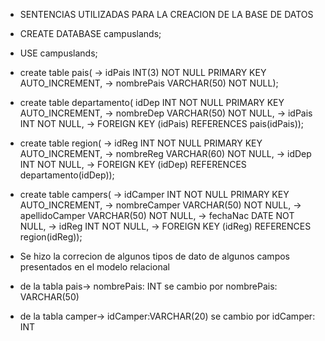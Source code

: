 


- SENTENCIAS UTILIZADAS PARA LA CREACION DE LA BASE DE DATOS
- CREATE DATABASE campuslands;
- USE campuslands;
- create table pais(
    -> idPais INT(3) NOT NULL PRIMARY KEY AUTO_INCREMENT,
    -> nombrePais VARCHAR(50) NOT NULL);

- create table departamento(
    idDep INT NOT NULL PRIMARY KEY AUTO_INCREMENT,
    -> nombreDep VARCHAR(50) NOT NULL,
    -> idPais INT NOT NULL,
    -> FOREIGN KEY (idPais) REFERENCES pais(idPais));

- create table region(
    -> idReg INT NOT NULL PRIMARY KEY AUTO_INCREMENT,
    -> nombreReg VARCHAR(60) NOT NULL,
    -> idDep INT NOT NULL,
    -> FOREIGN KEY (idDep) REFERENCES departamento(idDep));

- create table campers(
    -> idCamper INT NOT NULL PRIMARY KEY AUTO_INCREMENT,
    -> nombreCamper VARCHAR(50) NOT NULL,
    -> apellidoCamper VARCHAR(50) NOT NULL,
    -> fechaNac DATE NOT NULL,
    -> idReg INT NOT NULL,
    -> FOREIGN KEY (idReg) REFERENCES region(idReg));

- Se hizo la correcion de algunos tipos de dato de algunos campos presentados en el modelo relacional
- de la tabla pais-> nombrePais: INT se cambio por nombrePais: VARCHAR(50)
- de la tabla camper-> idCamper:VARCHAR(20) se cambio por idCamper: INT
